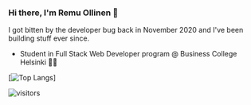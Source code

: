 ### Hi there, I'm Remu Ollinen 👋

I got bitten by the developer bug back in November 2020 and I've been building stuff ever since.

- Student in Full Stack Web Developer program @ Business College Helsinki 👨‍🎓

[![Top Langs](https://github-readme-stats.vercel.app/api/top-langs/?username=remuollinen&layout=compact)]

![visitors](https://visitor-badge.glitch.me/badge?page_id=${remuollinen}.${remuollinen})
